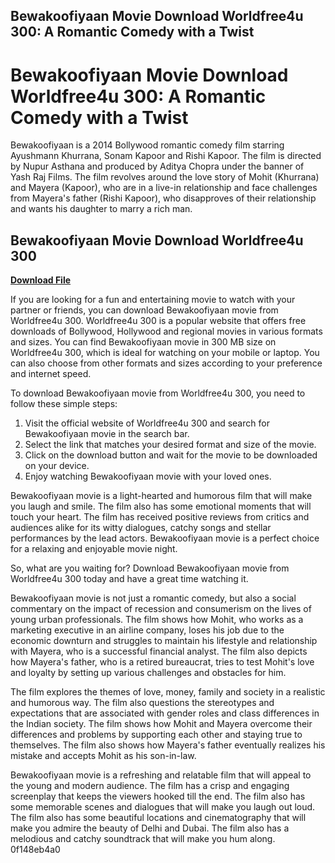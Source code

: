 ## Bewakoofiyaan Movie Download Worldfree4u 300: A Romantic Comedy with a Twist

  
# Bewakoofiyaan Movie Download Worldfree4u 300: A Romantic Comedy with a Twist
 
Bewakoofiyaan is a 2014 Bollywood romantic comedy film starring Ayushmann Khurrana, Sonam Kapoor and Rishi Kapoor. The film is directed by Nupur Asthana and produced by Aditya Chopra under the banner of Yash Raj Films. The film revolves around the love story of Mohit (Khurrana) and Mayera (Kapoor), who are in a live-in relationship and face challenges from Mayera's father (Rishi Kapoor), who disapproves of their relationship and wants his daughter to marry a rich man.
 
## Bewakoofiyaan Movie Download Worldfree4u 300


[**Download File**](https://www.google.com/url?q=https%3A%2F%2Fshurll.com%2F2tKMOw&sa=D&sntz=1&usg=AOvVaw2M_ozRJUv8M9XcfdiU9bKj)

 
If you are looking for a fun and entertaining movie to watch with your partner or friends, you can download Bewakoofiyaan movie from Worldfree4u 300. Worldfree4u 300 is a popular website that offers free downloads of Bollywood, Hollywood and regional movies in various formats and sizes. You can find Bewakoofiyaan movie in 300 MB size on Worldfree4u 300, which is ideal for watching on your mobile or laptop. You can also choose from other formats and sizes according to your preference and internet speed.
 
To download Bewakoofiyaan movie from Worldfree4u 300, you need to follow these simple steps:
 
1. Visit the official website of Worldfree4u 300 and search for Bewakoofiyaan movie in the search bar.
2. Select the link that matches your desired format and size of the movie.
3. Click on the download button and wait for the movie to be downloaded on your device.
4. Enjoy watching Bewakoofiyaan movie with your loved ones.

Bewakoofiyaan movie is a light-hearted and humorous film that will make you laugh and smile. The film also has some emotional moments that will touch your heart. The film has received positive reviews from critics and audiences alike for its witty dialogues, catchy songs and stellar performances by the lead actors. Bewakoofiyaan movie is a perfect choice for a relaxing and enjoyable movie night.
 
So, what are you waiting for? Download Bewakoofiyaan movie from Worldfree4u 300 today and have a great time watching it.
  
Bewakoofiyaan movie is not just a romantic comedy, but also a social commentary on the impact of recession and consumerism on the lives of young urban professionals. The film shows how Mohit, who works as a marketing executive in an airline company, loses his job due to the economic downturn and struggles to maintain his lifestyle and relationship with Mayera, who is a successful financial analyst. The film also depicts how Mayera's father, who is a retired bureaucrat, tries to test Mohit's love and loyalty by setting up various challenges and obstacles for him.
 
The film explores the themes of love, money, family and society in a realistic and humorous way. The film also questions the stereotypes and expectations that are associated with gender roles and class differences in the Indian society. The film shows how Mohit and Mayera overcome their differences and problems by supporting each other and staying true to themselves. The film also shows how Mayera's father eventually realizes his mistake and accepts Mohit as his son-in-law.
 
Bewakoofiyaan movie is a refreshing and relatable film that will appeal to the young and modern audience. The film has a crisp and engaging screenplay that keeps the viewers hooked till the end. The film also has some memorable scenes and dialogues that will make you laugh out loud. The film also has some beautiful locations and cinematography that will make you admire the beauty of Delhi and Dubai. The film also has a melodious and catchy soundtrack that will make you hum along.
 0f148eb4a0
